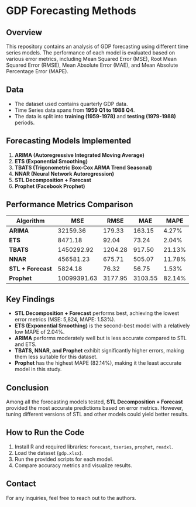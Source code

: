 # GDP Forecasting Methods

## Overview
This repository contains an analysis of GDP forecasting using different time series models. The performance of each model is evaluated based on various error metrics, including Mean Squared Error (MSE), Root Mean Squared Error (RMSE), Mean Absolute Error (MAE), and Mean Absolute Percentage Error (MAPE).

## Data
- The dataset used contains quarterly GDP data.
- Time Series data spans from **1959 Q1 to 1988 Q4**.
- The data is split into **training (1959-1978)** and **testing (1979-1988)** periods.

## Forecasting Models Implemented
1. **ARIMA (Autoregressive Integrated Moving Average)**
2. **ETS (Exponential Smoothing)**
3. **TBATS (Trigonometric Box-Cox ARMA Trend Seasonal)**
4. **NNAR (Neural Network Autoregression)**
5. **STL Decomposition + Forecast**
6. **Prophet (Facebook Prophet)**

## Performance Metrics Comparison
| Algorithm | MSE | RMSE | MAE | MAPE |
|-----------|------------|------------|------------|------------|
| **ARIMA** | 32159.36 | 179.33 | 163.15 | 4.27% |
| **ETS** | 8471.18 | 92.04 | 73.24 | 2.04% |
| **TBATS** | 1450292.92 | 1204.28 | 917.50 | 21.13% |
| **NNAR** | 456581.23 | 675.71 | 505.07 | 11.78% |
| **STL + Forecast** | 5824.18 | 76.32 | 56.75 | 1.53% |
| **Prophet** | 10099391.63 | 3177.95 | 3103.55 | 82.14% |

## Key Findings
- **STL Decomposition + Forecast** performs best, achieving the lowest error metrics (MSE: 5,824, MAPE: 1.53%).
- **ETS (Exponential Smoothing)** is the second-best model with a relatively low MAPE of 2.04%.
- **ARIMA** performs moderately well but is less accurate compared to STL and ETS.
- **TBATS, NNAR, and Prophet** exhibit significantly higher errors, making them less suitable for this dataset.
- **Prophet** has the highest MAPE (82.14%), making it the least accurate model in this study.
  
## Conclusion
Among all the forecasting models tested, **STL Decomposition + Forecast** provided the most accurate predictions based on error metrics. However, tuning different versions of STL and other models could yield better results.

## How to Run the Code
1. Install R and required libraries: `forecast`, `tseries`, `prophet`, `readxl`.
2. Load the dataset (`gdp.xlsx`).
3. Run the provided scripts for each model.
4. Compare accuracy metrics and visualize results.

## Contact
For any inquiries, feel free to reach out to the authors.

